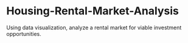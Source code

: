 # Housing-Rental-Market-Analysis
Using data visualization, analyze a rental market for viable investment opportunities.
